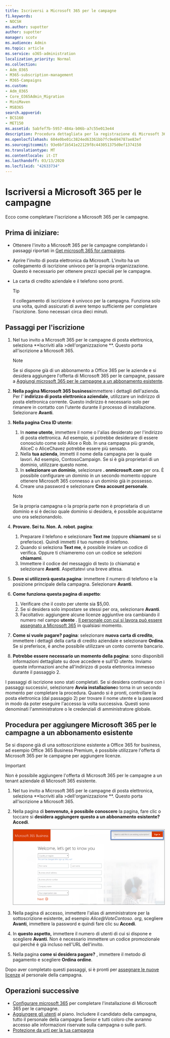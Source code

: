 ```yaml
---
title: Iscriversi a Microsoft 365 per le campagne
f1.keywords:
- NOCSH
ms.author: supotter
author: supotter
manager: scotv
ms.audience: Admin
ms.topic: article
ms.service: o365-administration
localization_priority: Normal
ms.collection:
- Adm_O365
- M365-subscription-management
- M365-Campaigns
ms.custom:
- Adm_O365
- Core_O365Admin_Migration
- MiniMaven
- MSB365
search.appverid:
- BCS160
- MET150
ms.assetid: 5abfef7b-5957-484a-b06b-a7c55e013e44
description: Procedura dettagliata per la registrazione di Microsoft 365 per le campagne. Proteggi la tua campagna dalle minacce di Cybersecurity alla posta elettronica, ai dati e alla comunicazione.
ms.openlocfilehash: 604e0be01c3824ed63361bb7fc9e694787ae83ef
ms.sourcegitcommit: 93e6bf1b541e22129f8c443051375d0ef1374150
ms.translationtype: MT
ms.contentlocale: it-IT
ms.lasthandoff: 03/13/2020
ms.locfileid: "42633734"
---
```

# <a name="sign-up-for-microsoft-365-for-campaigns"></a>Iscriversi a Microsoft 365 per le campagne 

Ecco come completare l'iscrizione a Microsoft 365 per le campagne.

## <a name="before-you-start"></a>Prima di iniziare: 
- Ottenere l'invito a Microsoft 365 per le campagne completando i passaggi riportati in [Get microsoft 365 for campaigns](get-microsoft-365-campaigns.md#get-microsoft-365-for-campaigns). 
- Aprire l'invito di posta elettronica da Microsoft. L'invito ha un collegamento di iscrizione univoco per la propria organizzazione. Questo è necessario per ottenere prezzi speciali per le campagne.
- La carta di credito aziendale e il telefono sono pronti. 

    > [!TIP]
    > Il collegamento di iscrizione è univoco per la campagna. Funziona solo una volta, quindi assicurati di avere tempo sufficiente per completare l'iscrizione. Sono necessari circa dieci minuti. 

## <a name="steps-to-sign-up"></a>Passaggi per l'iscrizione

1. Nel tuo invito a Microsoft 365 per le campagne di posta elettronica, seleziona **Iscriviti alla >dell'organizzazione **. Questo porta all'iscrizione a Microsoft 365.
    > [!NOTE]
    > Se si dispone già di un abbonamento a Office 365 per le aziende e si desidera aggiungere l'offerta di Microsoft 365 per le campagne, passare a [Aggiungi microsoft 365 per le campagne a un abbonamento esistente](#steps-to-add-microsoft-365-for-campaigns-to-an-existing-subscription).
1. **Nella pagina Microsoft 365 business**immettere i dettagli dell'azienda. Per l' **indirizzo di posta elettronica aziendale**, utilizzare un indirizzo di posta elettronica corrente. Questo indirizzo è necessario solo per rimanere in contatto con l'utente durante il processo di installazione. Selezionare **Avanti**.
1. **Nella pagina Crea ID utente**:
    1. In **nome utente**, immettere il nome o l'alias desiderato per l'indirizzo di posta elettronica. Ad esempio, si potrebbe desiderare di essere conosciuto come solo Alice o Rob. In una campagna più grande, AliceC o AliceChavez potrebbe essere più sensato.
    2. Nella **tua azienda**, immetti il nome della campagna per la quale lavori. Ad esempio, ContosoCampaign. Se si è già proprietari di un dominio, utilizzare questo nome. 
    3. In **selezionare un dominio**, selezionare **. onmicrosoft.com** per ora. È possibile configurare un dominio in un secondo momento oppure ottenere Microsoft 365 connesso a un dominio già in possesso.
    4. Creare una password e selezionare **Crea account personale**. 
    > [!NOTE]
    > Se la propria campagna o la propria parte non è proprietaria di un dominio e si è deciso quale dominio si desidera, è possibile acquistarne uno ora selezionandolo.

4. **Provare. Sei tu. Non. A. robot. pagina**:
    1. Preparare il telefono e selezionare **Text me** (oppure **chiamami** se si preferisce). Quindi immetti il tuo numero di telefono. 
    2. Quando si seleziona **Text me**, è possibile inviare un codice di verifica. Oppure ti chiameremo con un codice se selezioni **chiamami**.
    3. Immettere il codice del messaggio di testo (o chiamata) e selezionare **Avanti**. Aspettatevi una breve attesa. 
5. **Dove si utilizzerà questa pagina**: immettere il numero di telefono e la posizione principale della campagna. Selezionare **Avanti**.
6. **Come funziona questa pagina di aspetto**:
    1. Verificare che il costo per utente sia $5,00. 
    2. Se si desidera solo impostare se stessi per ora, selezionare **Avanti**. 
    3. Facoltativo: aggiungere alcune licenze aggiuntive ora cambiando il numero nel campo **utente** . [Il personale con cui si lavora può essere assegnato a Microsoft 365](../business/add-users-m365b.md?toc=/microsoft-365/campaigns/toc.json) in qualsiasi momento.
7. **Come si vuole pagare? pagina**: selezionare **nuova carta di credito**, immettere i dettagli della carta di credito aziendale e selezionare **Ordina**. Se si preferisce, è anche possibile utilizzare un conto corrente bancario.
8. **Potrebbe essere necessario un momento della pagina**: sono disponibili informazioni dettagliate su dove accedere e sull'ID utente. Inviamo queste informazioni anche all'indirizzo di posta elettronica immesso durante il passaggio 2.

I passaggi di iscrizione sono stati completati. Se si desidera continuare con i passaggi successivi, selezionare **Avvia installazione**o torna in un secondo momento per completare la procedura. Quando si è pronti, controllare la posta elettronica (dal passaggio 2) per trovare il nome utente e la password in modo da poter eseguire l'accesso la volta successiva. Questi sono denominati l'amministratore o le credenziali di amministratore globale.

## <a name="steps-to-add-microsoft-365-for-campaigns-to-an-existing-subscription"></a>Procedura per aggiungere Microsoft 365 per le campagne a un abbonamento esistente

Se si dispone già di una sottoscrizione esistente a Office 365 for business, ad esempio Office 365 Business Premium, è possibile utilizzare l'offerta di Microsoft 365 per le campagne per aggiungere licenze.
> [!IMPORTANT]
> Non è possibile aggiungere l'offerta di Microsoft 365 per le campagne a un tenant aziendale di Microsoft 365 esistente.

1. Nel tuo invito a Microsoft 365 per le campagne di posta elettronica, seleziona **Iscriviti alla >dell'organizzazione **. Questo porta all'iscrizione a Microsoft 365.
2. Nella pagina di **benvenuto, è possibile conoscere** la pagina, fare clic o toccare si **desidera aggiungere questo a un abbonamento esistente? Accedi**.
    
    ![Scegliere Accedi nell'angolo in alto a destra.](../media/addtoexisting.png)
3. Nella pagina di accesso, immettere l'alias di amministratore per la sottoscrizione esistente, ad esempio *Alice@VoteContoso<span></span>. org*, scegliere **Avanti**, immettere la password e quindi fare clic su **Accedi**.
4. In **questo aspetto,** immettere il numero di utenti di cui si dispone e scegliere **Avanti**. Non è necessario immettere un codice promozionale qui perché è già incluso nell'URL dell'invito.
5. Nella pagina **come si desidera pagare?** , immettere il metodo di pagamento e scegliere **Ordina ordine**.

Dopo aver completato questi passaggi, si è pronti per [assegnare le nuove licenze](../admin/manage/assign-licenses-to-users.md) al personale della campagna.


## <a name="whats-next"></a>Operazioni successive
- [Configurare microsoft 365](../business/set-up.md?toc=/microsoft-365/campaigns/toc.json) per completare l'installazione di Microsoft 365 per le campagne. 
- [Aggiungere gli utenti](../business/add-users-m365b.md?toc=/microsoft-365/campaigns/toc.json) al piano. Includere il candidato della campagna, tutto il personale della campagna Senior e tutti coloro che avranno accesso alle informazioni riservate sulla campagna o sulle parti.
- [Protezione da urti per la tua campagna](m365-campaigns-security-overview.md)